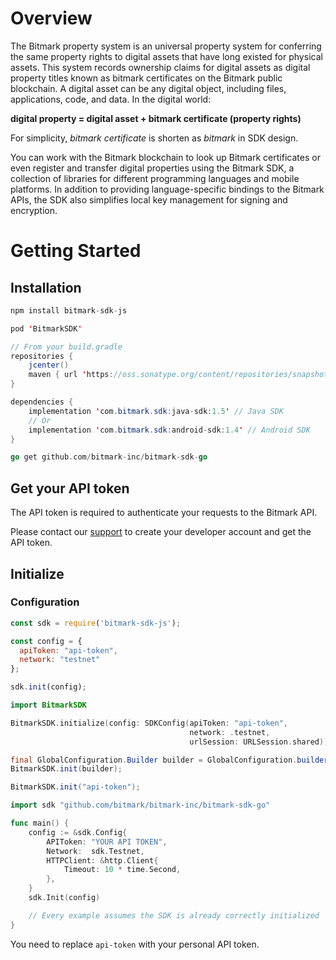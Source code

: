 # Overview

The Bitmark property system is an universal property system for conferring the same property rights to digital assets that have long existed for physical assets. This system records ownership claims for digital assets as digital property titles known as bitmark certificates on the Bitmark public blockchain. A digital asset can be any digital object, including files, applications, code, and data. In the digital world:

**digital property = digital asset + bitmark certificate (property rights)**

For simplicity, *bitmark certificate* is shorten as *bitmark* in SDK design.

You can work with the Bitmark blockchain to look up Bitmark certificates or even register and transfer digital properties using the Bitmark SDK, a collection of libraries for different programming languages and mobile platforms. In addition to providing language-specific bindings to the Bitmark APIs, the SDK also simplifies local key management for signing and encryption.

# Getting Started

## Installation

```javascript
npm install bitmark-sdk-js
```

```swift
pod 'BitmarkSDK'
```

```java
// From your build.gradle
repositories {
    jcenter()
    maven { url 'https://oss.sonatype.org/content/repositories/snapshots/' } // For snapshot version
}

dependencies {
    implementation 'com.bitmark.sdk:java-sdk:1.5' // Java SDK
    // Or
    implementation 'com.bitmark.sdk:android-sdk:1.4' // Android SDK
}
```

```go
go get github.com/bitmark-inc/bitmark-sdk-go
```

## Get your API token

The API token is required to authenticate your requests to the Bitmark API.

Please contact our [support](mailto:support@bitmark.com) to create your developer account and get the API token.

## Initialize

### Configuration

```javascript
const sdk = require('bitmark-sdk-js');

const config = {
  apiToken: "api-token",
  network: "testnet"
};

sdk.init(config);

```

```swift
import BitmarkSDK

BitmarkSDK.initialize(config: SDKConfig(apiToken: "api-token",
                                        network: .testnet,
                                        urlSession: URLSession.shared))
```

```java
final GlobalConfiguration.Builder builder = GlobalConfiguration.builder().withApiToken("api-token").withNetwork(Network.LIVE_NET);
BitmarkSDK.init(builder);

```

```java
BitmarkSDK.init("api-token");
```

```go
import sdk "github.com/bitmark/bitmark-inc/bitmark-sdk-go"

func main() {
	config := &sdk.Config{
		APIToken: "YOUR API TOKEN",
		Network:  sdk.Testnet,
		HTTPClient: &http.Client{
			Timeout: 10 * time.Second,
		},
	}
	sdk.Init(config)

	// Every example assumes the SDK is already correctly initialized
}
```

<aside class="notice">
You need to replace <code>api-token</code> with your personal API token.
</aside>